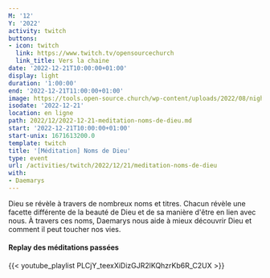 ```yaml
---
M: '12'
Y: '2022'
activity: twitch
buttons:
- icon: twitch
  link: https://www.twitch.tv/opensourcechurch
  link_title: Vers la chaine
date: '2022-12-21T10:00:00+01:00'
display: light
duration: '1:00:00'
end: '2022-12-21T11:00:00+01:00'
image: https://tools.open-source.church/wp-content/uploads/2022/08/night-sky-osc-noms-de-dieu.jpg
isodate: '2022-12-21'
location: en ligne
path: 2022/12/2022-12-21-meditation-noms-de-dieu.md
start: '2022-12-21T10:00:00+01:00'
start-unix: 1671613200.0
template: twitch
title: '[Méditation] Noms de Dieu'
type: event
url: /activities/twitch/2022/12/21/meditation-noms-de-dieu
with:
- Daemarys
---
```

Dieu se révèle à travers de nombreux noms et titres. Chacun révèle une facette différente de la beauté de Dieu et de sa manière d'être en lien avec nous. À travers ces noms, Daemarys nous aide à mieux découvrir Dieu et comment il peut toucher nos vies.


#### Replay des méditations passées

{{< youtube_playlist PLCjY_teexXiDizGJR2lKQhzrKb6R_C2UX >}}